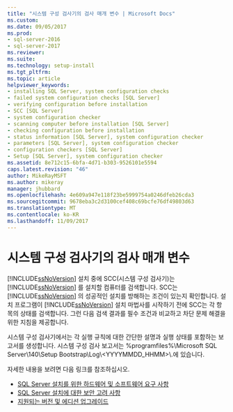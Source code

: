 ```yaml
---
title: "시스템 구성 검사기의 검사 매개 변수 | Microsoft Docs"
ms.custom: 
ms.date: 09/05/2017
ms.prod:
- sql-server-2016
- sql-server-2017
ms.reviewer: 
ms.suite: 
ms.technology: setup-install
ms.tgt_pltfrm: 
ms.topic: article
helpviewer_keywords:
- installing SQL Server, system configuration checks
- failed system configuration checks [SQL Server]
- verifying configuration before installation
- SCC [SQL Server]
- system configuration checker
- scanning computer before installation [SQL Server]
- checking configuration before installation
- status information [SQL Server], system configuration checker
- parameters [SQL Server], system configuration checker
- configuration checkers [SQL Server]
- Setup [SQL Server], system configuration checker
ms.assetid: 8e712c15-6bfa-4d71-b303-9526101e5594
caps.latest.revision: "46"
author: MikeRayMSFT
ms.author: mikeray
manager: jhubbard
ms.openlocfilehash: 4e609a947e118f23be5999754a0246dfeb26cda3
ms.sourcegitcommit: 9678eba3c2d3100cef408c69bcfe76df49803d63
ms.translationtype: MT
ms.contentlocale: ko-KR
ms.lasthandoff: 11/09/2017
---
```

# <a name="check-parameters-for-the-system-configuration-checker"></a>시스템 구성 검사기의 검사 매개 변수
[!INCLUDE[ssNoVersion](../../includes/ssnoversion-md.md)] 설치 중에 SCC(시스템 구성 검사기)는 [!INCLUDE[ssNoVersion](../../includes/ssnoversion-md.md)] 를 설치할 컴퓨터를 검색합니다. SCC는 [!INCLUDE[ssNoVersion](../../includes/ssnoversion-md.md)] 의 성공적인 설치를 방해하는 조건이 있는지 확인합니다. 설치 프로그램이 [!INCLUDE[ssNoVersion](../../includes/ssnoversion-md.md)] 설치 마법사를 시작하기 전에 SCC는 각 항목의 상태를 검색합니다. 그런 다음 검색 결과를 필수 조건과 비교하고 차단 문제 해결을 위한 지침을 제공합니다.  
  
시스템 구성 검사기에서는 각 실행 규칙에 대한 간단한 설명과 실행 상태를 포함하는 보고서를 생성합니다. 시스템 구성 검사 보고서는 %programfiles%\Microsoft SQL Server\140\Setup Bootstrap\Log\\\<YYYYMMDD_HHMM>\\\.에 있습니다.    
  
자세한 내용을 보려면 다음 링크를 참조하십시오.

- [SQL Server 설치를 위한 하드웨어 및 소프트웨어 요구 사항](../../sql-server/install/hardware-and-software-requirements-for-installing-sql-server.md)   
- [SQL Server 설치에 대한 보안 고려 사항](../../sql-server/install/security-considerations-for-a-sql-server-installation.md)   
- [지원되는 버전 및 에디션 업그레이드](../../database-engine/install-windows/supported-version-and-edition-upgrades.md)  
  
  